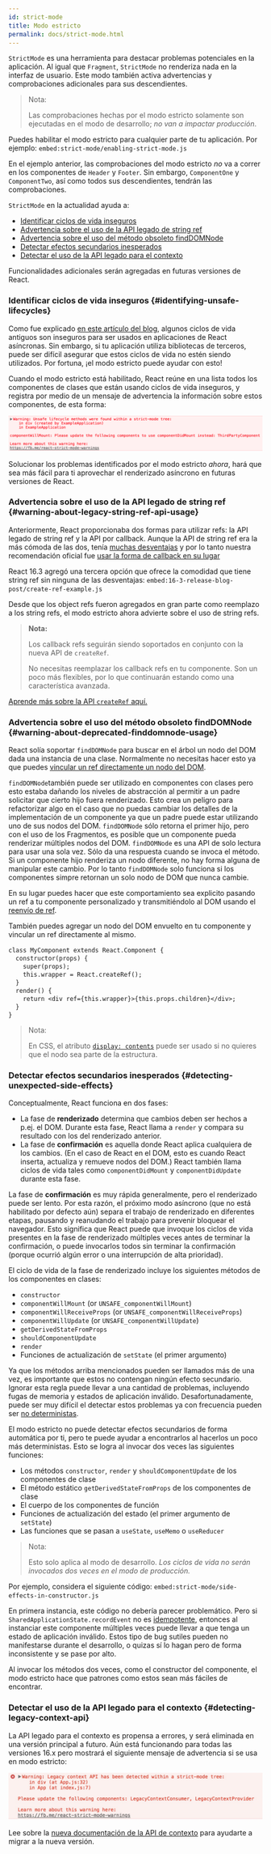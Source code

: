 ```yaml
---
id: strict-mode
title: Modo estricto
permalink: docs/strict-mode.html
---
```


`StrictMode` es una herramienta para destacar problemas potenciales en la aplicación. Al igual que `Fragment`, `StrictMode` no renderiza nada en la interfaz de usuario. Este modo también activa advertencias y comprobaciones adicionales para sus descendientes.

> Nota:
>
> Las comprobaciones hechas por el modo estricto solamente son ejecutadas en el modo de desarrollo; _no van a impactar producción_.

Puedes habilitar el modo estricto para cualquier parte de tu aplicación. Por ejemplo:
`embed:strict-mode/enabling-strict-mode.js`

En el ejemplo anterior, las comprobaciones del modo estricto *no* va a correr en los componentes de `Header` y `Footer`. Sin embargo, `ComponentOne` y `ComponentTwo`, así como todos sus descendientes, tendrán las comprobaciones.

`StrictMode` en la actualidad ayuda a:
* [Identificar ciclos de vida inseguros](#identifying-unsafe-lifecycles)
* [Advertencia sobre el uso de la API legado de string ref](#warning-about-legacy-string-ref-api-usage)
* [Advertencia sobre el uso del método obsoleto findDOMNode](#warning-about-deprecated-finddomnode-usage)
* [Detectar efectos secundarios inesperados](#detecting-unexpected-side-effects)
* [Detectar el uso de la API legado para el contexto](#detecting-legacy-context-api)

Funcionalidades adicionales serán agregadas en futuras versiones de React.

### Identificar ciclos de vida inseguros {#identifying-unsafe-lifecycles}

Como fue explicado [en este artículo del blog](/blog/2018/03/27/update-on-async-rendering.html), algunos ciclos de vida antiguos son inseguros para ser usados en aplicaciones de React asíncronas. Sin embargo, si tu aplicación utiliza bibliotecas de terceros, puede ser difícil asegurar que estos ciclos de vida no estén siendo utilizados. Por fortuna, ¡el modo estricto puede ayudar con esto!

Cuando el modo estricto está habilitado, React reúne en una lista todos los componentes de clases que están usando ciclos de vida inseguros, y registra por medio de un mensaje de advertencia la información sobre estos componentes, de esta forma:

![](../images/blog/strict-mode-unsafe-lifecycles-warning.png)

Solucionar los problemas identificados por el modo estricto _ahora_, hará que sea más fácil para ti aprovechar el renderizado asíncrono en futuras versiones de React.

### Advertencia sobre el uso de la API legado de string ref {#warning-about-legacy-string-ref-api-usage}

Anteriormente, React proporcionaba dos formas para utilizar refs: la API legado de string ref y la API por callback. Aunque la API de string ref era la más cómoda de las dos, tenía [muchas desventajas](https://github.com/facebook/react/issues/1373) y por lo tanto nuestra recomendación oficial fue [usar la forma de callback en su lugar](/docs/refs-and-the-dom.html#legacy-api-string-refs)

React 16.3 agregó una tercera opción que ofrece la comodidad que tiene string ref sin ninguna de las desventajas:
`embed:16-3-release-blog-post/create-ref-example.js`

Desde que los object refs fueron agregados en gran parte como reemplazo a los string refs, el modo estricto ahora advierte sobre el uso de string refs.

> **Nota:**
>
> Los callback refs seguirán siendo soportados en conjunto con la nueva API de `createRef`.
>
> No necesitas reemplazar los callback refs en tu componente. Son un poco más flexibles, por lo que continuarán estando como una característica avanzada.

[Aprende más sobre la API `createRef` aquí.](/docs/refs-and-the-dom.html)

### Advertencia sobre el uso del método obsoleto findDOMNode {#warning-about-deprecated-finddomnode-usage}

React solía soportar `findDOMNode` para buscar en el árbol un nodo del DOM dada una instancia de una clase. Normalmente no necesitas hacer esto ya que puedes [vincular un ref directamente un nodo del DOM](/docs/refs-and-the-dom.html#creating-refs).

`findDOMNode`también puede ser utilizado en componentes con clases pero esto estaba dañando los niveles de abstracción al permitir a un padre solicitar que cierto hijo fuera renderizado. Esto crea un peligro para refactorizar algo en el caso que no puedas cambiar los detalles de la implementación de un componente ya que un padre puede estar utilizando uno de sus nodos del DOM. `findDOMNode` sólo retorna el primer hijo, pero con el uso de los Fragmentos, es posible que un componente pueda renderizar múltiples nodos del DOM. `findDOMNode` es una API de solo lectura para usar una sola vez. Sólo da una respuesta cuando se invoca el método. Si un componente hijo renderiza un nodo diferente, no hay forma alguna de manipular este cambio. Por lo tanto `findDOMNode` solo funciona si los componentes simpre retornan un solo nodo de DOM que nunca cambie.

En su lugar puedes hacer que este comportamiento sea explicito pasando un ref a tu componente personalizado y transmitiéndolo al DOM usando el [reenvío de ref](/docs/forwarding-refs.html#forwarding-refs-to-dom-components).

También puedes agregar un nodo del DOM envuelto en tu componente y vincular un ref directamente al mismo.

```javascript{4,7}
class MyComponent extends React.Component {
  constructor(props) {
    super(props);
    this.wrapper = React.createRef();
  }
  render() {
    return <div ref={this.wrapper}>{this.props.children}</div>;
  }
}
```

> Nota:
>
> En CSS, el atributo [`display: contents`](https://developer.mozilla.org/es/docs/Web/CSS/display#display_contents) puede ser usado si no quieres que el nodo sea parte de la estructura.

### Detectar efectos secundarios inesperados {#detecting-unexpected-side-effects}

Conceptualmente, React funciona en dos fases:
* La fase de **renderizado** determina que cambios deben ser hechos a p.ej. el DOM. Durante esta fase, React llama a `render` y compara su resultado con los del renderizado anterior.
* La fase de **confirmación** es aquella donde React aplica cualquiera de los cambios. (En el caso de React en el DOM, esto es cuando React inserta, actualiza y remueve nodos del DOM.) React también llama ciclos de vida tales como `componentDidMount` y `componentDidUpdate` durante esta fase.

La fase de **confirmación** es muy rápida generalmente, pero el renderizado puede ser lento. Por esta razón, el próximo modo asíncrono (que no está habilitado por defecto aún) separa el trabajo de renderizado en diferentes etapas, pausando y reanudando el trabajo para prevenir bloquear el navegador. Esto significa que React puede que invoque los ciclos de vida presentes en la fase de renderizado múltiples veces antes de terminar la confirmación, o puede invocarlos todos sin terminar la confirmación (porque ocurrió algún error o una interrupción de alta prioridad).

El ciclo de vida de la fase de renderizado incluye los siguientes métodos de los componentes en clases:
* `constructor`
* `componentWillMount` (or `UNSAFE_componentWillMount`)
* `componentWillReceiveProps` (or `UNSAFE_componentWillReceiveProps`)
* `componentWillUpdate` (or `UNSAFE_componentWillUpdate`)
* `getDerivedStateFromProps`
* `shouldComponentUpdate`
* `render`
* Funciones de actualización de `setState` (el primer argumento)

Ya que los métodos arriba mencionados pueden ser llamados más de una vez, es importante que estos no contengan ningún efecto secundario. Ignorar esta regla puede llevar a una cantidad de problemas, incluyendo fugas de memoria y estados de aplicación inválido. Desafortunadamente, puede ser muy difícil el detectar estos problemas ya con frecuencia pueden ser [no deterministas](https://es.wikipedia.org/wiki/Algoritmo_determinista).

El modo estricto no puede detectar efectos secundarios de forma automática por ti, pero te puede ayudar a encontrarlos al hacerlos un poco más deterministas. Esto se logra al invocar dos veces las siguientes funciones:

* Los métodos `constructor`, `render` y `shouldComponentUpdate` de los componentes de clase
* El método estático `getDerivedStateFromProps` de los componentes de clase
* El cuerpo de los componentes de función
* Funciones de actualización del estado (el primer argumento de `setState`)
* Las funciones que se pasan a `useState`, `useMemo` o `useReducer`

> Nota:
>
> Esto solo aplica al modo de desarrollo. _Los ciclos de vida no serán invocados dos veces en el modo de producción._

Por ejemplo, considera el siguiente código:
`embed:strict-mode/side-effects-in-constructor.js`

En primera instancia, este código no debería parecer problemático. Pero si `SharedApplicationState.recordEvent` no es [idempotente](https://es.wikipedia.org/wiki/Idempotencia_(inform%C3%A1tica)), entonces al instanciar este componente múltiples veces puede llevar a que tenga un estado de aplicación inválido. Estos tipo de bug sutiles pueden no manifestarse durante el desarrollo, o quizas sí lo hagan pero de forma inconsistente y se pase por alto.

Al invocar los métodos dos veces, como el constructor del componente, el modo estricto hace que patrones como estos sean más fáciles de encontrar.

### Detectar el uso de la API legado para el contexto {#detecting-legacy-context-api}

La API legado para el contexto es propensa a errores, y será eliminada en una versión principal a futuro. Aún está funcionando para todas las versiones 16.x pero mostrará el siguiente mensaje de advertencia si se usa en modo estricto:

![](../images/blog/warn-legacy-context-in-strict-mode.png)

Lee sobre la [nueva documentación de la API de contexto](/docs/context.html) para ayudarte a migrar a la nueva versión.
